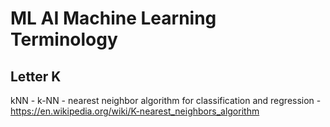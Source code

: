 # ML AI Machine Learning Terminology 

## Letter K

kNN - k-NN - nearest neighbor algorithm for classification and regression - https://en.wikipedia.org/wiki/K-nearest_neighbors_algorithm

